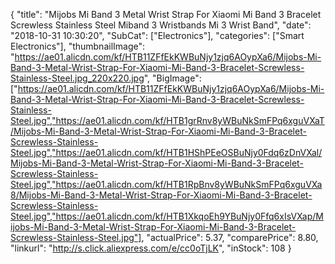 {
	"title": "Mijobs Mi Band 3 Metal Wrist Strap For Xiaomi Mi Band 3 Bracelet Screwless Stainless Steel Miband 3 Wristbands Mi 3 Wrist Band",
	"date": "2018-10-31 10:30:20",
	"SubCat": ["Electronics"],
	"categories": ["Smart Electronics"],
	"thumbnailImage": "https://ae01.alicdn.com/kf/HTB11ZFfEkKWBuNjy1zjq6AOypXa6/Mijobs-Mi-Band-3-Metal-Wrist-Strap-For-Xiaomi-Mi-Band-3-Bracelet-Screwless-Stainless-Steel.jpg_220x220.jpg",
	"BigImage": ["https://ae01.alicdn.com/kf/HTB11ZFfEkKWBuNjy1zjq6AOypXa6/Mijobs-Mi-Band-3-Metal-Wrist-Strap-For-Xiaomi-Mi-Band-3-Bracelet-Screwless-Stainless-Steel.jpg","https://ae01.alicdn.com/kf/HTB1grRnv8yWBuNkSmFPq6xguVXaT/Mijobs-Mi-Band-3-Metal-Wrist-Strap-For-Xiaomi-Mi-Band-3-Bracelet-Screwless-Stainless-Steel.jpg","https://ae01.alicdn.com/kf/HTB1HShPEeOSBuNjy0Fdq6zDnVXal/Mijobs-Mi-Band-3-Metal-Wrist-Strap-For-Xiaomi-Mi-Band-3-Bracelet-Screwless-Stainless-Steel.jpg","https://ae01.alicdn.com/kf/HTB1RpBnv8yWBuNkSmFPq6xguVXa8/Mijobs-Mi-Band-3-Metal-Wrist-Strap-For-Xiaomi-Mi-Band-3-Bracelet-Screwless-Stainless-Steel.jpg","https://ae01.alicdn.com/kf/HTB1XkqoEh9YBuNjy0Ffq6xIsVXap/Mijobs-Mi-Band-3-Metal-Wrist-Strap-For-Xiaomi-Mi-Band-3-Bracelet-Screwless-Stainless-Steel.jpg"],
	"actualPrice": 5.37,
	"comparePrice": 8.80,
	"linkurl": "http://s.click.aliexpress.com/e/cc0oTjLK",
	"inStock": 108
}
